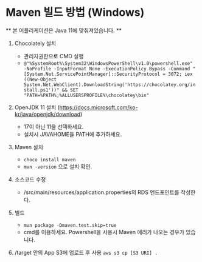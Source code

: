 # Maven 빌드 방법 (Windows)

** 본 어플리케이션은 Java 11에 맞춰져있습니다. **





1. Chocolately 설치
    - 관리자권한으로 CMD 실행
    - `@"%SystemRoot%\System32\WindowsPowerShell\v1.0\powershell.exe" -NoProfile -InputFormat None -ExecutionPolicy Bypass -Command " [System.Net.ServicePointManager]::SecurityProtocol = 3072; iex ((New-Object System.Net.WebClient).DownloadString('https://chocolatey.org/install.ps1'))" && SET "PATH=%PATH%;%ALLUSERSPROFILE%\chocolatey\bin"`
    
2. OpenJDK 11 설치 (https://docs.microsoft.com/ko-kr/java/openjdk/download) 
   - 17이 아닌 11을 선택하세요.
   - 설치시 JAVAHOME을 PATH에 추가하세요.

3. Maven 설치
    - `choco install maven`
    - `mvn -version` 으로 설치 확인. 

4. 소스코드 수정
    - /src/main/resources/application.properties의 RDS 엔드포인트를 작성한다.

5. 빌드
    - `mvn package -Dmaven.test.skip=true`
    - cmd를 이용하세요. Powershell을 사용시 Maven 에러가 나오는 경우가 있습니다.

6. /target 안의 App S3에 업로드 후 사용
    `aws s3 cp [S3 URI] .`

